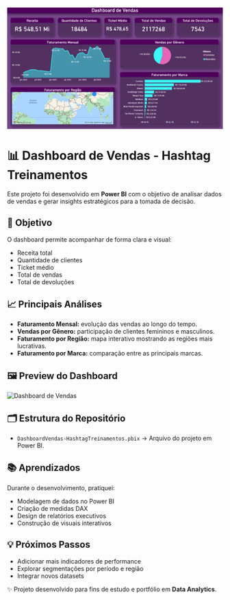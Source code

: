 ![Dashboard de Vendas](DashboardDeVendas.png)

# 📊 Dashboard de Vendas - Hashtag Treinamentos

Este projeto foi desenvolvido em **Power BI** com o objetivo de analisar dados de vendas e gerar insights estratégicos para a tomada de decisão.

## 🚀 Objetivo
O dashboard permite acompanhar de forma clara e visual:
- Receita total
- Quantidade de clientes
- Ticket médio
- Total de vendas
- Total de devoluções

## 📈 Principais Análises
- **Faturamento Mensal:** evolução das vendas ao longo do tempo.
- **Vendas por Gênero:** participação de clientes femininos e masculinos.
- **Faturamento por Região:** mapa interativo mostrando as regiões mais lucrativas.
- **Faturamento por Marca:** comparação entre as principais marcas.

## 🖼️ Preview do Dashboard
![Dashboard de Vendas](images/DashboardDeVendas.png)

## 🗂️ Estrutura do Repositório
- `DashboardVendas-HashtagTreinamentos.pbix` → Arquivo do projeto em Power BI.

## 📚 Aprendizados
Durante o desenvolvimento, pratiquei:
- Modelagem de dados no Power BI
- Criação de medidas DAX
- Design de relatórios executivos
- Construção de visuais interativos

## 💡 Próximos Passos
- Adicionar mais indicadores de performance
- Explorar segmentações por período e região
- Integrar novos datasets

✨ Projeto desenvolvido para fins de estudo e portfólio em **Data Analytics**.
